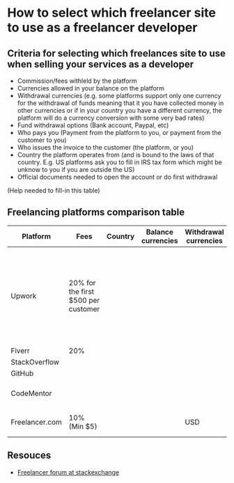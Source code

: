 # How to select which freelancer site to use as a freelancer developer

## Criteria for selecting which freelances site to use when selling your services as a developer
- Commission/fees withleld by the platform
- Currencies allowed in your balance on the platform
- Withdrawal currencies (e.g. some platforms support only one currency for the withdrawal of funds meaning that it you have collected money in other currencies or if in your country you have a different currency, the platform will do a currency conversion with some very bad rates)
- Fund withdrawal options (Bank account, Paypal, etc)
- Who pays you (Payment from the platform to you, or payment from the customer to you)
- Who issues the invoice to the customer (the platform, or you)
- Country the platform operates from (and is bound to the laws of that country. E.g. US platforms ask you to fill in IRS tax form which might be unknow to you if you are outside the US)
- Official documents needed to open the account or do first withdrawal 

(Help needed to fill-in this table)

## Freelancing platforms comparison table

| Platform | Fees | Country | Balance currencies | Withdrawal currencies | Withdrawal to | Notes |
| ---- | --- | ---- | ---- | ---- | ---- |---- |
| Upwork | 20% for the first $500 per customer | | | |     Direct Deposit / ACH<br/>PayPal<br/>Wire Transfer<br/>Local Funds Transfer (LFT)<br/>Payoneer | Invoicing and payments via Upwork  |
| Fiverr | 20% | | | | | |
| StackOverflow | | | | | | |
| GitHub | | | | | | |
| CodeMentor | | | | | | Requires W8-BEN IRS form |
| Freelancer.com | 10% (Min $5) | | | USD | | [Beware of issues like this](https://dev.to/chrisdunne/dont-use-freelancercom-hfj) |

## Resouces
- [Freelancer forum at stackexchange](https://freelancing.stackexchange.com/)
